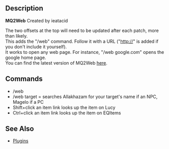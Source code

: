 ## Description

**MQ2Web** Created by ieatacid

The two offsets at the top will need to be updated after each patch, more than likely.  
This adds the "/web" command. Follow it with a URL ("<http://>" is added if you don't include it yourself).  
It works to open any web page. For instance, "/web google.com" opens the google home page.  
You can find the latest version of MQ2Web [here](https://macroquest2.com/phpBB3/viewtopic.php?f=50&t=15101).

## Commands

-   /web
-   /web target = searches Allakhazam for your target's name if an NPC, Magelo if a PC
-   Shift+click an item link looks up the item on Lucy
-   Ctrl+click an item link looks up the item on EQItems

## See Also

-   [Plugins](../documentation/macroquest2-plugins.md)


